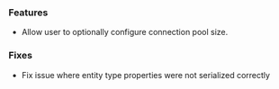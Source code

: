 ### Features
- Allow user to optionally configure connection pool size.

### Fixes
- Fix issue where entity type properties were not serialized correctly